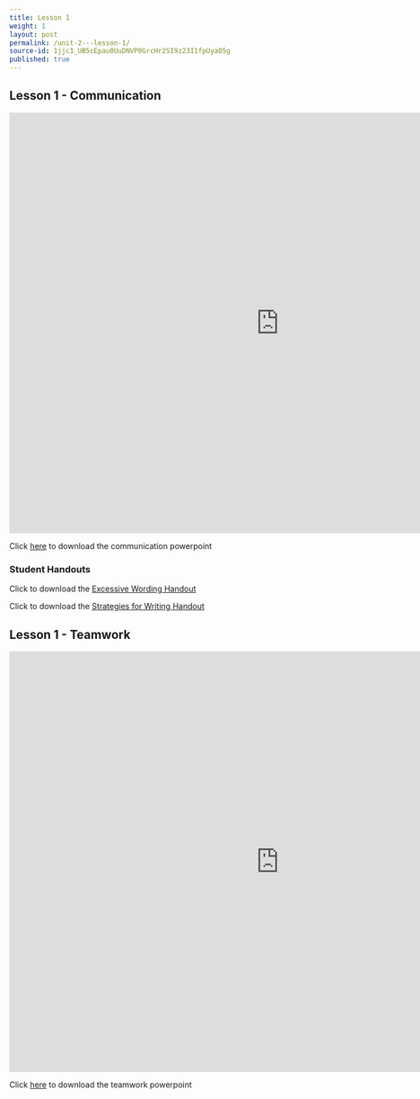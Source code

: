 ```yaml
---
title: Lesson 1
weight: 1
layout: post
permalink: /unit-2---lesson-1/
source-id: 1jjc1_UB5cEpau0UuDNVP0GrcHr2SI9z23I1fpUyaO5g
published: true
---
```


## Lesson 1 - Communication

<iframe src="https://docs.google.com/presentation/d/e/2PACX-1vSZEFYGN6H1NFCoa50jgouwZPXiEE3FDp0tJhoffE1RDTPRysdKCpBOIyDaLOn1-LXTpr3p9IoYgKqC/embed?start=false&loop=false&delayms=3000" frameborder="0" width="960" height="749" allowfullscreen="true" mozallowfullscreen="true" webkitallowfullscreen="true"></iframe>

Click <a href="https://docs.google.com/presentation/d/18gm9kivR-dxc2z8frK0dGqUauvVvic9Wq3Uf4bE3nfE/edit?usp=sharing" target="_blank">here</a> to download the communication powerpoint 

### Student Handouts

Click to download the <a href="StudentHandoutExcessiveWording.pdf" download>Excessive Wording Handout</a>

Click to download the <a href="StudentHandoutStrategiesforWriting.pdf" download>Strategies for Writing Handout</a>

## Lesson 1 - Teamwork 

<iframe src="https://docs.google.com/presentation/d/e/2PACX-1vRlYS7DMQgwodnup3dJ5SUs6j3QOD73zEDXaqrm3xRtSonQ4h7ktkGmsXrxQCvPyriw25vtUh4-g9LI/embed?start=false&loop=false&delayms=3000" frameborder="0" width="960" height="749" allowfullscreen="true" mozallowfullscreen="true" webkitallowfullscreen="true"></iframe>

Click <a href="https://docs.google.com/presentation/d/1uciGaeQxhUK557b4o6pi-V6PKfIG9uVaUSTOp6OKKnM/edit?usp=sharing" target="_parent">here</a> to download the teamwork powerpoint 
